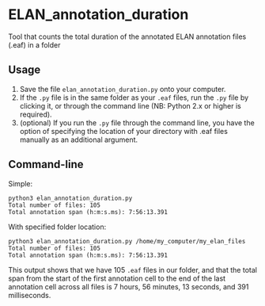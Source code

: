 # ELAN_annotation_duration
Tool that counts the total duration of the annotated ELAN annotation files (.eaf) in a folder
## Usage
  1. Save the file `elan_annotation_duration.py` onto your computer.
  2. If the `.py` file is in the same folder as your `.eaf` files, run the `.py` file by clicking it, or through the command line (NB: Python 2.x or higher is required).
  3. (optional) If you run the `.py` file through the command line, you have the option of specifying the location of your directory with .eaf files manually as an additional argument.
  
## Command-line
Simple:
```
python3 elan_annotation_duration.py
Total number of files: 105
Total annotation span (h:m:s.ms): 7:56:13.391
```
With specified folder location:
```
python3 elan_annotation_duration.py /home/my_computer/my_elan_files
Total number of files: 105
Total annotation span (h:m:s.ms): 7:56:13.391
```
This output shows that we have 105 `.eaf` files in our folder, and that the total span from the start of the first annotation cell to the end of the last annotation cell across all files is 7 hours, 56 minutes, 13 seconds, and 391 milliseconds.
